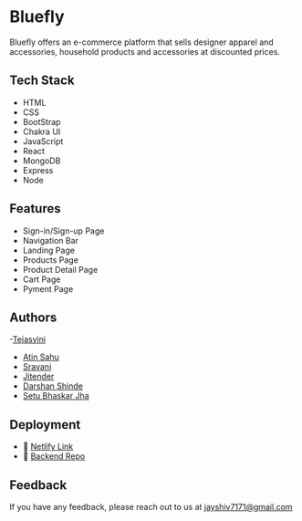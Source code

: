 

# Bluefly
Bluefly offers an e-commerce platform that sells designer apparel and accessories, household products and accessories at discounted prices.




## Tech Stack
- HTML
- CSS
- BootStrap
- Chakra UI
- JavaScript
- React
- MongoDB
- Express
- Node





## Features

- Sign-in/Sign-up Page
- Navigation Bar
- Landing Page
- Products Page
- Product Detail Page
- Cart Page
- Pyment Page



## Authors

 -[Tejasvini](https://github.com/Teju0910)
- [Atin Sahu](https://github.com/atin-sahu)
- [Sravani](https://github.com/Sravani0410)
- [Jitender](https://github.com/jitender004)
- [Darshan Shinde](https://github.com/darshan-shinde)
- [Setu Bhaskar Jha](https://github.com/sbj1198)


## Deployment

- 🔗 [Netlify Link](https://bluefly-clone-frontend.vercel.app)
- 🔗 [Backend Repo](https://github.com/Sravani0410/bluefly-clone-api)


## Feedback

If you have any feedback, please reach out to us at jayshiv7171@gmail.com


